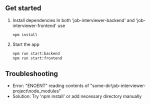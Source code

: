 ## Get started

1. Install dependencies
   In both 'job-interviewer-backend' and 'job-interviewer-frontend' use
   ```bash
   npm install
   ```

2. Start the app

   ```bash
   npm run start:backend
   npm run start:frontend
   ```

## Troubleshooting

- Error: "ENOENT" reading contents of "some-dir\job-interviewer-project\node_modules"
- Solution: Try 'npm install' or add necessary directory manually
